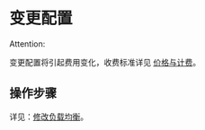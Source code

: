 # 变更配置

<span>Attention:</span><div class="alertContent">变更配置将引起费用变化，收费标准详见 [价格与计费](http://support.c.163.com/md.html#!计算服务/负载均衡/购买指南/负载均衡价格与计费.md)。</div>

## 操作步骤

详见：[修改负载均衡](http://support.c.163.com/md.html#!计算服务/负载均衡/使用指南/管理负载均衡/修改负载均衡.md)。